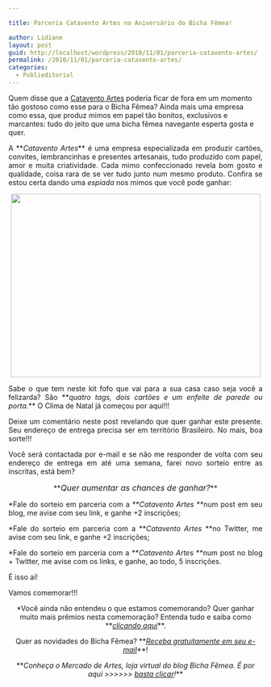 ```yaml
---

title: Parceria Catavento Artes no Aniversário do Bicha Fêmea!

author: Lidiane
layout: post
guid: http://localhost/wordpress/2010/11/01/parceria-catavento-artes/
permalink: /2010/11/01/parceria-catavento-artes/
categories:
  - Publieditorial
---
```

Quem disse que a <a href="http://fernandapostai.blogspot.com/" target="_blank">Catavento Artes</a> poderia ficar de fora em um momento tão gostoso como esse para o Bicha Fêmea? Ainda mais uma empresa como essa, que produz mimos em papel tão bonitos, exclusivos e marcantes: tudo do jeito que uma bicha fêmea navegante esperta gosta e quer.

<!--more-->

<p style="text-align: justify;">
  A **<em>Catavento Artes</em>** é uma empresa especializada em produzir cartões, convites, lembrancinhas e presentes artesanais, tudo produzido com papel, amor e muita criatividade. Cada mimo confeccionado revela bom gosto e qualidade, coisa rara de se ver tudo junto num mesmo produto. Confira se estou certa dando uma <em>espiada</em> nos mimos que você pode ganhar:
</p>

<p style="text-align: center;">
  <a href="http://www.trololodemulher.com.br/blog/wp-content/uploads/2010/10/Kit-Natal-Catavento-Artes.jpg"><img class="alignnone size-full wp-image-5381" title="OLYMPUS DIGITAL CAMERA" src="http://www.trololodemulher.com.br/blog/wp-content/uploads/2010/10/Kit-Natal-Catavento-Artes.jpg" alt="" width="495" height="363" /></a>
</p>

<p style="text-align: justify;">
  Sabe o que tem neste kit fofo que vai para a sua casa caso seja você a felizarda? São **<em>quatro tags, dois cartões e um enfeite de parede ou porta.</em>** O Clima de Natal já começou por aqui!!!
</p>

<p style="text-align: justify;">
  Deixe um comentário neste post revelando que quer ganhar este presente. Seu endereço de entrega precisa ser em território Brasileiro. No mais, boa sorte!!!
</p>

<p style="text-align: justify;">
  Você será contactada por e-mail e se não me responder de volta com seu endereço de entrega em até uma semana, farei novo sorteio entre as inscritas, está bem?
</p>

<p style="text-align: center;">
  **<em><span style="font-size: medium;">Quer aumentar as chances de ganhar?</span></em>**
</p>

<p style="text-align: justify;">
  *Fale do sorteio em parceria com a **<em>Catavento Artes </em>**num post em seu blog, me avise com seu link, e ganhe +2 inscrições;
</p>

<p style="text-align: justify;">
  *Fale do sorteio em parceria com a **<em>Catavento Artes </em>**no Twitter, me avise com seu link, e ganhe +2 inscrições;
</p>

<p style="text-align: justify;">
  *Fale do sorteio em parceria com a **<em>Catavento Artes </em>**num post no blog + Twitter, me avise com os links, e ganhe, ao todo, 5 inscrições.
</p>

<p style="text-align: justify;">
  É isso aí!
</p>

<p style="text-align: justify;">
  Vamos comemorar!!!
</p>

<p style="text-align: center;">
  *Você ainda não entendeu o que estamos comemorando? Quer ganhar muito mais prêmios nesta comemoração? Entenda tudo e saiba como **<em><a href="http://www.trololodemulher.com.br/2010/11/01/2-aniversario-bicha-femea/" target="_self">clicando aqui</a></em>**.
</p>

<p style="text-align: center;">
  Quer as novidades do Bicha Fêmea? **<em><a href="http://feedburner.google.com/fb/a/mailverify?uri=blogbichafemea&loc=pt_BR">Receba gratuitamente em seu e-mail</a></em>**!
</p>

<p style="text-align: center;">
  **<em>Conheça o Mercado de Artes, loja virtual do blog Bicha Fêmea. É por aqui >>>>>> </em><a href="http://www.trololodemulher.com.br/loja/"><em>basta clicar</em></a><em>!</em>**
</p>